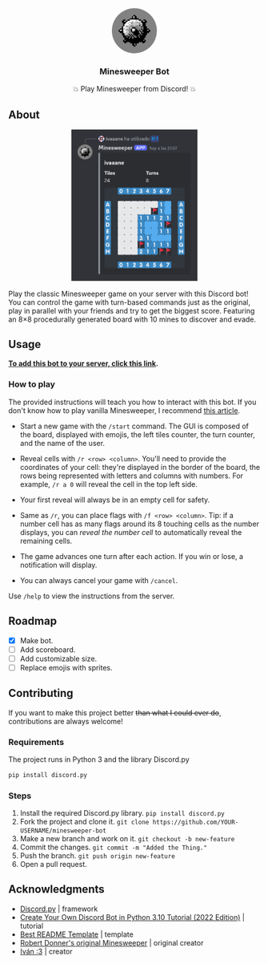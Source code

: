 <div align="center">
  <img src="assets/logo.png" alt="Logo" width="90" height="90" style="border-radius: 50%;">
  <h3>Minesweeper Bot</h3>
  <p>💥 Play Minesweeper from Discord! 💥</p>
</div>

## About

<div align="center">
  <img src="assets/screenshot.png" alt="Screenshot" width="50%">
</div>

Play the classic Minesweeper game on your server with this Discord bot! You can control the game
with turn-based commands just as the original, play in parallel with your friends and try to get
the biggest score. Featuring an 8×8 procedurally generated board with 10 mines to discover and evade.

## Usage

**[To add this bot to your server, click this link]().**

### How to play

The provided instructions will teach you how to interact with this bot. If you don't know how to play vanilla
Minesweeper, I recommend [this article](https://minesweepergame.com/strategy/how-to-play-minesweeper.php).

* Start a new game with the `/start` command. The GUI is composed of the board, displayed with emojis,
the left tiles counter, the turn counter, and the name of the user.

* Reveal cells with `/r <row> <column>`. You'll need to provide the coordinates of your cell: they're
displayed in the border of the board, the rows being represented with letters and columns with numbers.
For example, `/r a 0` will reveal the cell in the top left side.

* Your first reveal will always be in an empty cell for safety.

* Same as `/r`, you can place flags with `/f <row> <column>`. Tip: if a number cell has as many flags around
its 8 touching cells as the number displays, you can *reveal the number cell* to automatically reveal the
remaining cells.

* The game advances one turn after each action. If you win or lose, a notification will display.

* You can always cancel your game with `/cancel`.

Use `/help` to view the instructions from the server.

## Roadmap

- [x] Make bot.
- [ ] Add scoreboard.
- [ ] Add customizable size.
- [ ] Replace emojis with sprites.

## Contributing

If you want to make this project better ~~than what I could ever do~~, contributions are always welcome!

### Requirements

The project runs in Python 3 and the library Discord.py

```bash
pip install discord.py
```

### Steps

1. Install the required Discord.py library. `pip install discord.py`
2. Fork the project and clone it. `git clone https://github.com/YOUR-USERNAME/minesweeper-bot`
3. Make a new branch and work on it. `git checkout -b new-feature`
4. Commit the changes. `git commit -m "Added the Thing."`
5. Push the branch. `git push origin new-feature`
6. Open a pull request.

## Acknowledgments

* [Discord.py](https://discordpy.readthedocs.io/en/stable/) | framework
* [Create Your Own Discord Bot in Python 3.10 Tutorial (2022 Edition)](https://www.youtube.com/watch?v=hoDLj0IzZMU) | tutorial
* [Best README Template](https://github.com/othneildrew/Best-README-Template) | template
* [Robert Donner's original Minesweeper](https://archive.org/details/win3_Mineswee) | original creator
* [Iván :3](https://github.com/ivaaane) | creator